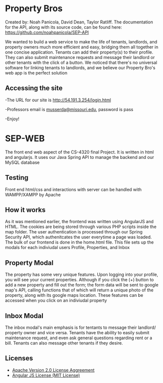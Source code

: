 # Property Bros
Created by: Noah Panicola, David Dean, Taylor Ratliff. The documentation for the API, along with its source code, can be found here: https://github.com/noahpanicola/SEP-API

We wanted to build a web service to make the life of tenants, landlords, and property owners much more efficient and easy, bridging them all together in one concise application. Tenants can add their property(s) to their profile. They can also submit maintenance requests and message their landlord or other tenants with the click of a button. We noticed that there's no universal software for linking tenants to landlords, and we believe our Property Bro's web app is the perfect solution

## Accessing the site
-The URL for our site is http://54.191.3.254/login.html

-Professors email is musserda@missouri.edu, password is pass

-Enjoy!

# SEP-WEB
The front end web aspect of the CS-4320 final Project. It is written in html and angularjs. It uses our Java Spring API to manage the backend and our MySQL database

## Testing
Front end html/css and interactions with server can be handled with WAMPP/XAMPP by Apache

## How it works
As it was mentioned earlier, the frontend was written using AngularJS and HTML. The cookies are being stored through various PHP scripts inside the map folder. The user authentication is processed through our Spring Security API, which authenitcates the user everytime a page was loaded. The bulk of our frontend is done in the home.html file. This file sets up the modals for each indiviudal users Profile, Properties, and Inbox

## Property Modal
The property has some very unique features. Upon logging into your profile, you will see your current properties. Although if you click the (+) button to add a new property and fill out the form; the form data will be sent to google map's API, calling functions that of which will return a unique photo of the property, along with its google maps location. These features can be accessed when you click on an indiviudal property

## Inbox Modal
The inbox modal's main emphasis is for tentants to message their landlord/ property owner and vice versa. Tenants have the ability to easily submit maintenance request, and even ask general questions regarding rent or a bill. Tenants can also message other tenants if they desire.

## Licenses
* [Apache Version 2.0 License Aggreement](https://www.apache.org/licenses/LICENSE-2.0)
* [Angular JS License (MIT License)](https://opensource.org/licenses/MIT)

